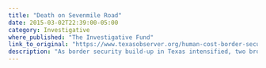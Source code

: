 ```yaml
---
title: "Death on Sevenmile Road"
date: 2015-03-02T22:39:00-05:00
category: Investigative
where_published: "The Investigative Fund"
link_to_original: "https://www.texasobserver.org/human-cost-border-security-build-up/"
description: "As border security build-up in Texas intensified, two brothers paid a smuggler to bring them to the US. Only one lived to tell their story."
---
```

